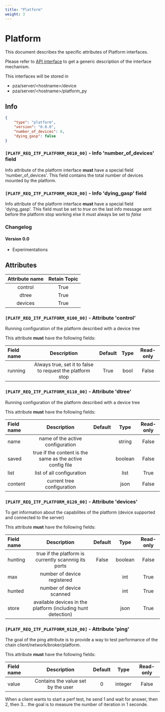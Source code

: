 ```yaml
---
title: "Platform"
weight: 3
---
```


# Platform

This document describes the specific attributes of Platform interfaces.

Please refer to [API interface](/docs/mqtt/core.md) to get a generic description of the interface mechanism.

This interfaces will be stored in 

- pza/server/\<hostname>/device
- pza/server/\<hostname>/platform_py

## Info

```json
{
    "type": "platform",
    "version": "0.0.0",
    "number_of_devices": 0,
    "dying_gasp": false
}
```

### `[PLATF_REQ_ITF_PLATFORM_0010_00]` - Info 'number_of_devices' field

Info attribute of the platform interface **must** have a special field 'number_of_devices'.
This field contains the total number of devices mounted by the platform.

### `[PLATF_REQ_ITF_PLATFORM_0020_00]` - Info 'dying_gasp' field

Info attribute of the platform interface **must** have a special field 'dying_gasp'.
This field must be set to *true* on the last info message sent before the platform stop working else it must always be set to *false*

### Changelog

#### Version 0.0

- Experimentations

## Attributes

| Attribute name | Retain Topic |
| :------------: | :----------: |
|    control     |     True     |
|     dtree      |     True     |
|    devices     |     True     |


### `[PLATF_REQ_ITF_PLATFORM_0100_00]` - Attribute 'control'

Running configuration of the platform described with a device tree

This attribute **must** have the following fields:

| Field name |                        Description                        | Default | Type | Read-only |
| :--------- | :-------------------------------------------------------: | :-----: | :--: | :-------: |
| running    | Always true, set it to false to request the platform stop |  True   | bool |   False   |


### `[PLATF_REQ_ITF_PLATFORM_0110_00]` - Attribute 'dtree'

Running configuration of the platform described with a device tree

This attribute **must** have the following fields:

| Field name |                        Description                        | Default |  Type   | Read-only |
| :--------- | :-------------------------------------------------------: | :-----: | :-----: | :-------: |
| name       |             name of the active configuration              |         | string  |   False   |
| saved      | true if the content is the same as the active config file |         | boolean |   False   |
| list       |                 list of all configuration                 |         |  list   |   True    |
| content    |                current tree configuration                 |         |  json   |   False   |

### `[PLATF_REQ_ITF_PLATFORM_0120_00]` - Attribute 'devices'

To get information about the capabilites of the platform (device supported and connected to the server)

This attribute **must** have the following fields:

| Field name |                         Description                          | Default |  Type   | Read-only |
| :--------- | :----------------------------------------------------------: | :-----: | :-----: | :-------: |
| hunting    |     true if the platform is currently scannnig its ports     |  False  | boolean |   False   |
| max        |                 number of device registered                  |         |   int   |   True    |
| hunted     |                   number of device scanned                   |         |   int   |   True    |
| store      | available devices in the platform (including hunt detection) |         |  json   |   True    |


### `[PLATF_REQ_ITF_PLATFORM_0120_00]` - Attribute 'ping'

The goal of the ping attribute is to provide a way to test performance of the chain client/network/broker/platform.

This attribute **must** have the following fields:

| Field name |                         Description                          | Default |  Type   | Read-only |
| :--------- | :----------------------------------------------------------: | :-----: | :-----: | :-------: |
| value      |     Contains the value set by the user                       |  0      | integer |   False   |

When a client wants to start a perf test, he send 1 and wait for answer, then 2, then 3... the goal is to measure the number of iteration in 1 seconde.




